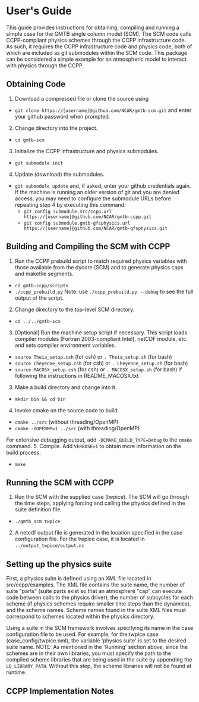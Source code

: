 # User's Guide

This guide provides instructions for obtaining, compiling and running a simple
case for the GMTB single column model (SCM). The SCM code calls CCPP-compliant
physics schemes through the CCPP infrastructure code. As such, it requires the
CCPP infrastructure code and physics code, both of which are included as git
submodules within the SCM code. This package can be considered a simple example
for an atmospheric model to interact with physics through the CCPP.

## Obtaining Code
1. Download a compressed file or clone the source using
  * `git clone https://[username]@github.com/NCAR/gmtb-scm.git`
  and enter your github password when prompted.
2. Change directory into the project.
  * `cd gmtb-scm`
3. Initialize the CCPP infrastructure and physics submodules.
  * `git submodule init`
4. Update (download) the submodules.
  * `git submodule update`
  and, if asked, enter your github credentials again. If the machine is running an older
  version of git and you are denied access, you may need to configure the
  submodule URLs before repeating step 4 by executing this command:
    * `git config submodule.src/ccpp.url https://[username]@github.com/NCAR/gmtb-ccpp.git`
    * `git config submodule.gmtb-gfsphysics.url https://[username]@github.com/NCAR/gmtb-gfsphysics.git`

## Building and Compiling the SCM with CCPP
1. Run the CCPP prebuild script to match required physics variables with those
available from the dycore (SCM) and to generate physics caps and makefile
segments.
  * `cd gmtb-ccpp/scripts`
  * `./ccpp_prebuild.py`
  Note: use `./ccpp_prebuild.py --debug` to see the full output of the script.
2. Change directory to the top-level SCM directory.
  * `cd ../../gmtb-scm`
3. [Optional] Run the machine setup script if necessary. This script loads
compiler modules (Fortran 2003-compliant Intel), netCDF module, etc. and sets
compiler environment variables.
  * `source Theia_setup.csh` (for csh) or `. Theia_setup.sh` (for bash)
  * `source Cheyenne_setup.csh` (for csh) or `. Cheyenne_setup.sh` (for bash)
  * `source MACOSX_setup.csh` (for csh) or `. MACOSX_setup.sh` (for bash) if following the instructions in README_MACOSX.txt
3. Make a build directory and change into it.
  * `mkdir bin && cd bin`
4. Invoke cmake on the source code to build.
  * `cmake ../src` (without threading/OpenMP)
  * `cmake -DOPENMP=1 ../src` (with threading/OpenMP)

  For extensive debugging output, add `-DCMAKE_BUILD_TYPE=Debug` to the `cmake` command.
5. Compile. Add `VERBOSE=1` to obtain more information on the build process.
  * `make`

## Running the SCM with CCPP
1. Run the SCM with the supplied case (twpice). The SCM will go through the time
 steps, applying forcing and calling the physics defined in the suite definition
 file.
  * `./gmtb_scm twpice`
2. A netcdf output file is generated in the location specified in the case
configuration file. For the twpice case, it is located in `../output_twpice/output.nc`

## Setting up the physics suite
First, a physics suite is defined using an XML file located in
src/ccpp/examples. The XML file contains the suite name, the number of suite
"parts" (suite parts exist so that an atmosphere "cap" can execute code between
calls to the physics driver), the number of subcycles for each scheme (if
physics schemes require smaller time steps than the dynamics), and the scheme
names. Scheme names found in the suite XML files must correspond to schemes
located within the physics directory.

Using a suite in the SCM framework involves specifying its name in the case
configuration file to be used. For example, for the twpice case
(case_config/twpice.nml), the variable 'physics suite' is set to the desired
suite name. NOTE: As mentioned in the 'Running' section above, since the schemes
 are in their own libraries, you must specify the path to the compiled scheme
 libraries that are being used in the suite by appending the `LD_LIBRARY_PATH`.
 Without this step, the scheme libraries will not be found at runtime.

## CCPP Implementation Notes
